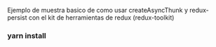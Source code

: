 Ejemplo de muestra basico de como usar createAsyncThunk y redux-persist con el kit de herramientas de redux (redux-toolkit)
###  yarn install 
